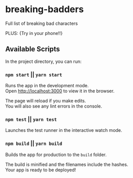 # breaking-badders
Full list of breaking bad characters

PLUS: {Try in your phone!!}

## Available Scripts

In the project directory, you can run:

### `npm start` || `yarn start` 

Runs the app in the development mode.<br />
Open [http://localhost:3000](http://localhost:3000) to view it in the browser.

The page will reload if you make edits.<br />
You will also see any lint errors in the console.

### `npm test` || `yarn test`

Launches the test runner in the interactive watch mode.<br />

### `npm build` || `yarn build`

Builds the app for production to the `build` folder.<br />

The build is minified and the filenames include the hashes.<br />
Your app is ready to be deployed!

